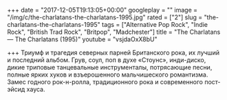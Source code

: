 +++
date = "2017-12-05T19:13:05+00:00"
googleplay = ""
image = "/img/c/the-charlatans-the-charlatans-1995.jpg"
rated = ["2"]
slug = "the-charlatans-the-charlatans-1995"
tags = ["Alternative Pop Rock", "Indie Rock", "British Trad Rock", "Britpop", "Madchester"]
title = "The Charlatans — The Charlatans (1995)"
youtube = "vsjdaOxX8bU"

+++
Триумф и трагедия северных парней Британского рока, их лучший и последний альбом. Грув, соул, поп в духе «Стоунс», инди-диско, дикие триповые танцевальные инструменталы, потрясающие песни, полные ярких хуков и взъерошенного мальчишеского романтизма. Замес годного рок-н-ролла, традиционного рока и современного пост-эйсид хауса.

